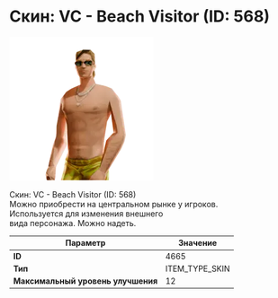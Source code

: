 # Скин: VC - Beach Visitor (ID: 568)

![Item Image](../img/4665.webp?raw=true)

Скин: VC - Beach Visitor (ID: 568)<br>Можно приобрести на центральном рынке у игроков.<br>Используется для изменения внешнего<br>вида персонажа. Можно надеть.


| Параметр | Значение |
|----------|----------|
| **ID** | 4665 |
| **Тип** | ITEM_TYPE_SKIN |
| **Максимальный уровень улучшения** | 12 |

